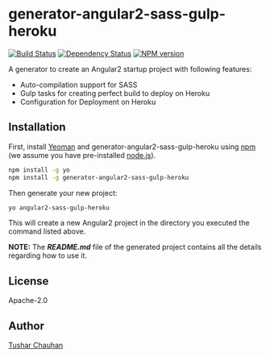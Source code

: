 # generator-angular2-sass-gulp-heroku

[![Build Status][travis-image]][travis-url]
[![Dependency Status][daviddm-image]][daviddm-url]
[![NPM version][npm-image]][npm-url]

A generator to create an Angular2 startup project with following features:
* Auto-compilation support for SASS
* Gulp tasks for creating perfect build to deploy on Heroku
* Configuration for Deployment on Heroku

## Installation

First, install [Yeoman](http://yeoman.io) and generator-angular2-sass-gulp-heroku using [npm](https://www.npmjs.com/) (we assume you have pre-installed [node.js](https://nodejs.org/)).

```bash
npm install -g yo
npm install -g generator-angular2-sass-gulp-heroku
```

Then generate your new project:

```bash
yo angular2-sass-gulp-heroku
```
This will create a new Angular2 project in the directory you executed the command listed above.

**NOTE:** The _**README.md**_ file of the generated project contains all the details regarding how to use it.

## License
Apache-2.0

## Author
[Tushar Chauhan](https://github.com/tushar-chauhan)


[npm-image]: https://badge.fury.io/js/generator-angular2-sass-gulp-heroku.svg
[npm-url]: https://npmjs.org/package/generator-angular2-sass-gulp-heroku
[travis-image]: https://travis-ci.org/tushar-chauhan/generator-angular2-sass-gulp-heroku.svg?branch=master
[travis-url]: https://travis-ci.org/tushar-chauhan/generator-angular2-sass-gulp-heroku
[daviddm-image]: https://david-dm.org/tushar-chauhan/generator-angular2-sass-gulp-heroku.svg?theme=shields.io
[daviddm-url]: https://david-dm.org/tushar-chauhan/generator-angular2-sass-gulp-heroku
